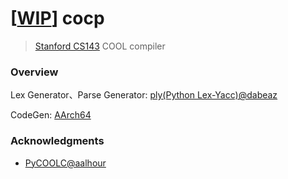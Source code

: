 # [[WIP](https://github.com/tingwei628/cocp/projects/1)] cocp
> [Stanford CS143](https://web.stanford.edu/class/cs143/) COOL compiler

### Overview

Lex Generator、Parse Generator: [ply(Python Lex-Yacc)@dabeaz](https://github.com/dabeaz/ply)

CodeGen: [AArch64](https://en.wikipedia.org/wiki/AArch64)

### Acknowledgments
- [PyCOOLC@aalhour](https://github.com/aalhour/PyCOOLC)
